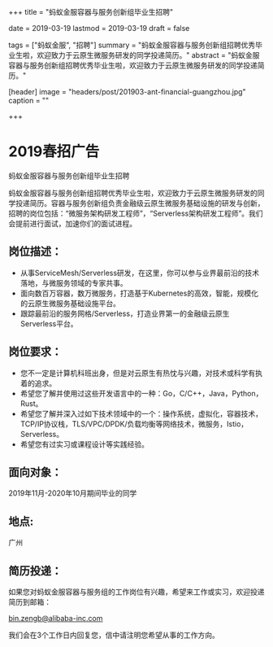 +++
title = "蚂蚁金服容器与服务创新组毕业生招聘"

date = 2019-03-19
lastmod = 2019-03-19
draft = false

tags = ["蚂蚁金服", "招聘"]
summary = "蚂蚁金服容器与服务创新组招聘优秀毕业生啦，欢迎致力于云原生微服务研发的同学投递简历。"
abstract = "蚂蚁金服容器与服务创新组招聘优秀毕业生啦，欢迎致力于云原生微服务研发的同学投递简历。"

[header]
image = "headers/post/201903-ant-financial-guangzhou.jpg"
caption = ""

+++

# 2019春招广告

蚂蚁金服容器与服务创新组毕业生招聘

蚂蚁金服容器与服务创新组招聘优秀毕业生啦，欢迎致力于云原生微服务研发的同学投递简历。容器与服务创新组负责金融级云原生微服务基础设施的研发与创新，招聘的岗位包括：“微服务架构研发工程师”，“Serverless架构研发工程师”。我们会提前进行面试，加速你们的面试进程。

## 岗位描述：

- 从事ServiceMesh/Serverless研发，在这里，你可以参与业界最前沿的技术落地，与微服务领域的专家共事。
- 面向数百万容器，数万微服务，打造基于Kubernetes的高效，智能，规模化的云原生微服务基础设施平台。
- 跟踪最前沿的服务网格/Serverless，打造业界第一的金融级云原生Serverless平台。

## 岗位要求：

- 您不一定是计算机科班出身，但是对云原生有热忱与兴趣，对技术或科学有执着的追求。
- 希望您了解并使用过这些开发语言中的一种：Go，C/C++，Java，Python，Rust。
- 希望您了解并深入过如下技术领域中的一个：操作系统，虚拟化，容器技术，TCP/IP协议栈，TLS/VPC/DPDK/负载均衡等网络技术，微服务，Istio，Serverless。
- 希望您有过实习或课程设计等实践经验。

## 面向对象：

2019年11月-2020年10月期间毕业的同学

## 地点:

广州

## 简历投递：

如果您对蚂蚁金服容器与服务组的工作岗位有兴趣，希望来工作或实习，欢迎投递简历到邮箱：

bin.zengb@alibaba-inc.com

我们会在3个工作日内回复您，信中请注明您希望从事的工作方向。